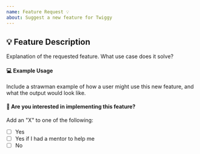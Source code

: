 ```yaml
---
name: Feature Request 💡
about: Suggest a new feature for Twiggy
---
```


## 💡 Feature Description

Explanation of the requested feature. What use case does it solve?

#### 💻 Example Usage

Include a strawman example of how a user might use this new feature, and what
the output would look like.

#### 🙌 Are you interested in implementing this feature?

Add an "X" to one of the following:

* [ ] Yes
* [ ] Yes if I had a mentor to help me
* [ ] No
